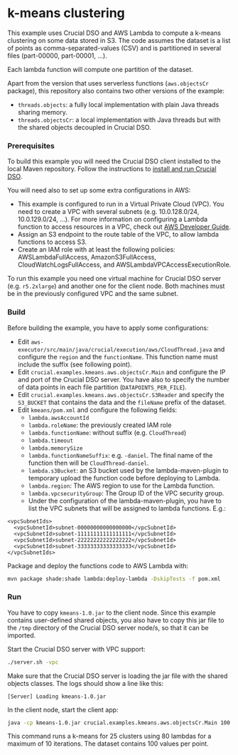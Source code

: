 # k-means clustering

This example uses Crucial DSO and AWS Lambda to compute a k-means clustering on some data stored in S3. The code assumes the dataset is a list of points as comma-separated-values (CSV) and is partitioned in several files (part-00000, part-00001, ...).

Each lambda function will compute one partition of the dataset.

Apart from the version that uses serverless functions (`aws.objectsCr` package), this repository also contains two other versions of the example:

* `threads.objects`: a fully local implementation with plain Java threads sharing memory.
* `threads.objectsCr`: a local implementation with Java threads but with the shared objects decoupled in Crucial DSO. 

### Prerequisites

To build this example you will need the Crucial DSO client installed to the local Maven repository. 
Follow the instructions to [install and run Crucial DSO](https://github.com/danielBCN/crucial-dso#usage).

You will need also to set up some extra configurations in AWS:
* This example is configured to run in a Virtual Private Cloud (VPC). You need to create a VPC with several subnets (e.g. 10.0.128.0/24, 10.0.129.0/24, ...). For more information on configuring a Lambda function to access resources in a VPC, check out [AWS Developer Guide](https://docs.aws.amazon.com/lambda/latest/dg/configuration-vpc.html).
* Assign an S3 endpoint to the route table of the VPC, to allow lambda functions to access S3.
* Create an IAM role with at least the following policies: AWSLambdaFullAccess, AmazonS3FullAccess, CloudWatchLogsFullAccess, and AWSLambdaVPCAccessExecutionRole.

To run this example you need one virtual machine for Crucial DSO server (e.g. `r5.2xlarge`) and another one for the client node. Both machines must be in the previously configured VPC and the same subnet.

### Build  

Before building the example, you have to apply some configurations:
* Edit `aws-executor/src/main/java/crucial/execution/aws/CloudThread.java` and configure the `region` and the `functionName`. This function name must include the suffix (see following point).
* Edit `crucial.examples.kmeans.aws.objectsCr.Main` and configure the IP and port of the Crucial DSO server. You have also to specify the number of data points in each file partition (`DATAPOINTS_PER_FILE`).
* Edit `crucial.examples.kmeans.aws.objectsCr.S3Reader` and specify the `S3_BUCKET` that contains the data and the `fileName` prefix of the dataset.
* Edit `kmeans/pom.xml` and configure the following fields:
  * `lambda.awsAccountId`
  * `lambda.roleName`: the previously created IAM role
  * `lambda.functionName`: without suffix (e.g. `CloudThread`)
  * `lambda.timeout`
  * `lambda.memorySize`
  * `lambda.functionNameSuffix`: e.g. `-daniel`. The final name of the function then will be `CloudThread-daniel`.
  * `lambda.s3Bucket`: an S3 bucket used by the lambda-maven-plugin to temporary upload the function code before deploying to Lambda.
  * `lambda.region`:  The AWS region to use for the Lambda function.
  * `lambda.vpcsecurityGroup`: The Group ID of the VPC security group.
  * Under the configuration of the lambda-maven-plugin, you have to list the VPC subnets that will be assigned to lambda functions. E.g.:
    
```
<vpcSubnetIds>
  <vpcSubnetId>subnet-00000000000000000</vpcSubnetId>
  <vpcSubnetId>subnet-11111111111111111</vpcSubnetId>
  <vpcSubnetId>subnet-22222222222222222</vpcSubnetId>
  <vpcSubnetId>subnet-33333333333333333</vpcSubnetId>
</vpcSubnetIds>
```

Package and deploy the functions code to AWS Lambda with:

```bash
mvn package shade:shade lambda:deploy-lambda -DskipTests -f pom.xml
```

### Run

You have to copy `kmeans-1.0.jar` to the client node. 
Since this example contains user-defined shared objects, you also have to copy this jar file to the `/tmp` directory of the Crucial DSO server node/s, so that it can be imported.

Start the Crucial DSO server with VPC support:

```bash
./server.sh -vpc
```

Make sure that the Crucial DSO server is loading the jar file with the shared objects classes. The logs should show a line like this:

```
[Server] Loading kmeans-1.0.jar
```

In the client node, start the client app:

```bash
java -cp kmeans-1.0.jar crucial.examples.kmeans.aws.objectsCr.Main 100 25 10 80
```

This command runs a k-means for 25 clusters using 80 lambdas for a maximum of 10 iterations. The dataset contains 100 values per point.
